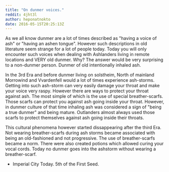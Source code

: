 ```yaml
---
title: "On dunmer voices."
reddit: 4jht3l
author: heponatnokto
date: 2016-05-15T20:25:13Z
---
```


As we all know dunmer are a lot of times described as "having a voice of ash" or "having an ashen tongue". However such descriptions in old literature seem strange for a lot of people today. Today you will only encounter such voices when dealing with Ashlanders living in remote locations and VERY  old dunmer. Why? The answer would be very surprising to a non-dunmer person. Dunmer of old intentionally inhaled ash. 

In the 3rd Era and before dunmer living on solstheim, North of mainland Morrowind and Vvardenfell would a lot of times experience ash-storms. Getting into such ash-storm can very easily damage your throat and make your voice very raspy. However there are ways to protect your throat against ash. The most simple of which is the use of special breather-scarfs.  Those scarfs can protect you against ash going inside your throat. However, in dunmer culture of that time inhaling ash was considered a sign of "being a true dunmer" and being mature. Outlanders almost always used those scarfs to protect themselves against ash going inside their throats. 

This cultural phenomena however started dissappearing after the third Era. Not wearing breather-scarfs during ash storms became associated with being an old-fashioned and not progressive.  The use of breather-scarfs became a norm. There were also created potions which allowed curing your vocal cords. Today no dunmer goes into the ashstorm without wearing a breather-scarf. 

- Imperial City Today. 5th of the First Seed.

